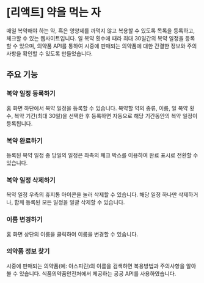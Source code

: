 # [리액트] 약을 먹는 자

매일 복약해야 하는 약, 혹은 영양제를 까먹지 않고 복용할 수 있도록 목록을 등록하고, 체크할 수 있는 웹사이트입니다. 일 복약 횟수에 때라 최대 30일간의 복약 일정을 등록할 수 있으며, 의약품 API를 통하여 시중에 판매되는 의약품에 대한 간결한 정보와 주의사항을 확인할 수 있도록 만들었습니다.

## 주요 기능
### 복약 일정 등록하기
홈 화면 하단에서 복약 일정을 등록할 수 있습니다. 복약할 약의 종류, 이름, 일 복약 횟수, 복약 기간(최대 30일)을 선택한 후 등록하면 자동으로 해당 기간동안의 복약 일정이 등록됩니다.

### 복약 완료하기
등록된 복약 일정 중 당일의 일정은 좌측의 체크 박스를 이용하여 완료 표시로 전환할 수 있습니다.

### 복약 일정 삭제하기
복약 일정 우측의 휴지통 아이콘을 눌러 삭제할 수 있습니다. 해당 일정 하나만 삭제하거나, 함께 등록된 모든 일정을 일괄 삭제할 수 있습니다.

### 이름 변경하기
홈 화면 상단의 이름을 클릭하여 이름을 변경할 수 있습니다.

### 의약품 정보 찾기
시중에 판매되는 의약품(예: 아스피린)의 이름을 검색하면 복용방법과 주의사항을 알아볼 수 있습니다. 식품의약품안전처에서 제공하는 공공 API를 사용하였습니다.
